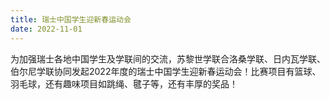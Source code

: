 ```yaml
---
title: 瑞士中国学生迎新春运动会
date: 2022-11-01
---
```


为加强瑞士各地中国学生及学联间的交流，苏黎世学联合洛桑学联、日内瓦学联、伯尔尼学联协同发起2022年度的瑞士中国学生迎新春运动会！比赛项目有篮球、羽毛球，还有趣味项目如跳绳、毽子等，还有丰厚的奖品！

